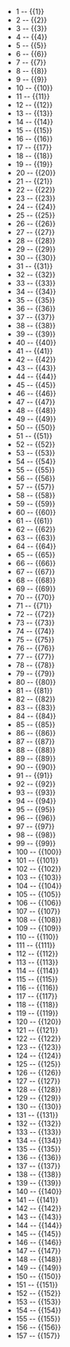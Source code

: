 * 1 -- {{1}}
* 2 -- {{2}}
* 3 -- {{3}}
* 4 -- {{4}}
* 5 -- {{5}}
* 6 -- {{6}}
* 7 -- {{7}}
* 8 -- {{8}}
* 9 -- {{9}}
* 10 -- {{10}}
* 11 -- {{11}}
* 12 -- {{12}}
* 13 -- {{13}}
* 14 -- {{14}}
* 15 -- {{15}}
* 16 -- {{16}}
* 17 -- {{17}}
* 18 -- {{18}}
* 19 -- {{19}}
* 20 -- {{20}}
* 21 -- {{21}}
* 22 -- {{22}}
* 23 -- {{23}}
* 24 -- {{24}}
* 25 -- {{25}}
* 26 -- {{26}}
* 27 -- {{27}}
* 28 -- {{28}}
* 29 -- {{29}}
* 30 -- {{30}}
* 31 -- {{31}}
* 32 -- {{32}}
* 33 -- {{33}}
* 34 -- {{34}}
* 35 -- {{35}}
* 36 -- {{36}}
* 37 -- {{37}}
* 38 -- {{38}}
* 39 -- {{39}}
* 40 -- {{40}}
* 41 -- {{41}}
* 42 -- {{42}}
* 43 -- {{43}}
* 44 -- {{44}}
* 45 -- {{45}}
* 46 -- {{46}}
* 47 -- {{47}}
* 48 -- {{48}}
* 49 -- {{49}}
* 50 -- {{50}}
* 51 -- {{51}}
* 52 -- {{52}}
* 53 -- {{53}}
* 54 -- {{54}}
* 55 -- {{55}}
* 56 -- {{56}}
* 57 -- {{57}}
* 58 -- {{58}}
* 59 -- {{59}}
* 60 -- {{60}}
* 61 -- {{61}}
* 62 -- {{62}}
* 63 -- {{63}}
* 64 -- {{64}}
* 65 -- {{65}}
* 66 -- {{66}}
* 67 -- {{67}}
* 68 -- {{68}}
* 69 -- {{69}}
* 70 -- {{70}}
* 71 -- {{71}}
* 72 -- {{72}}
* 73 -- {{73}}
* 74 -- {{74}}
* 75 -- {{75}}
* 76 -- {{76}}
* 77 -- {{77}}
* 78 -- {{78}}
* 79 -- {{79}}
* 80 -- {{80}}
* 81 -- {{81}}
* 82 -- {{82}}
* 83 -- {{83}}
* 84 -- {{84}}
* 85 -- {{85}}
* 86 -- {{86}}
* 87 -- {{87}}
* 88 -- {{88}}
* 89 -- {{89}}
* 90 -- {{90}}
* 91 -- {{91}}
* 92 -- {{92}}
* 93 -- {{93}}
* 94 -- {{94}}
* 95 -- {{95}}
* 96 -- {{96}}
* 97 -- {{97}}
* 98 -- {{98}}
* 99 -- {{99}}
* 100 -- {{100}}
* 101 -- {{101}}
* 102 -- {{102}}
* 103 -- {{103}}
* 104 -- {{104}}
* 105 -- {{105}}
* 106 -- {{106}}
* 107 -- {{107}}
* 108 -- {{108}}
* 109 -- {{109}}
* 110 -- {{110}}
* 111 -- {{111}}
* 112 -- {{112}}
* 113 -- {{113}}
* 114 -- {{114}}
* 115 -- {{115}}
* 116 -- {{116}}
* 117 -- {{117}}
* 118 -- {{118}}
* 119 -- {{119}}
* 120 -- {{120}}
* 121 -- {{121}}
* 122 -- {{122}}
* 123 -- {{123}}
* 124 -- {{124}}
* 125 -- {{125}}
* 126 -- {{126}}
* 127 -- {{127}}
* 128 -- {{128}}
* 129 -- {{129}}
* 130 -- {{130}}
* 131 -- {{131}}
* 132 -- {{132}}
* 133 -- {{133}}
* 134 -- {{134}}
* 135 -- {{135}}
* 136 -- {{136}}
* 137 -- {{137}}
* 138 -- {{138}}
* 139 -- {{139}}
* 140 -- {{140}}
* 141 -- {{141}}
* 142 -- {{142}}
* 143 -- {{143}}
* 144 -- {{144}}
* 145 -- {{145}}
* 146 -- {{146}}
* 147 -- {{147}}
* 148 -- {{148}}
* 149 -- {{149}}
* 150 -- {{150}}
* 151 -- {{151}}
* 152 -- {{152}}
* 153 -- {{153}}
* 154 -- {{154}}
* 155 -- {{155}}
* 156 -- {{156}}
* 157 -- {{157}}
